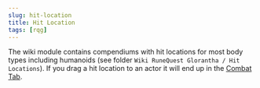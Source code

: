 ```yaml
---
slug: hit-location
title: Hit Location
tags: [rqg]
---
```


The wiki module contains compendiums with hit locations for most body types including humanoids (see
folder `Wiki RuneQuest Glorantha / Hit Locations`). If you drag a hit location to an actor it will
end up in the [Combat Tab](/docs/rqg-system/character-tab/combat).
